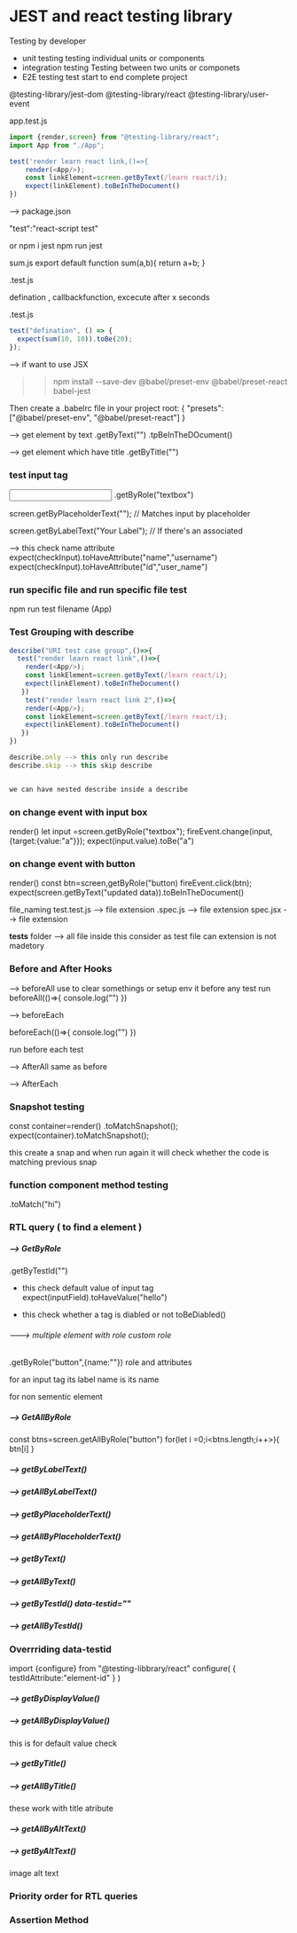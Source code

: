 # JEST and react testing library

Testing by developer

- unit testing testing individual units or components
- integration testing Testing between two units or componets
- E2E testing test start to end complete project

@testing-library/jest-dom
@testing-library/react
@testing-library/user-event

app.test.js

```js
import {render,screen} from "@testing-library/react";
import App from "./App";

test('render learn react link,()=>{
    render(<App/>);
    const linkElement=screen.getByText(/learn react/i);
    expect(linkElement).toBeInTheDocument()
})
```

--> package.json

"test":"react-script test"

or npm i jest
npm run jest

sum.js
export default function sum(a,b){
return a+b;
}

.test.js

defination , callbackfunction, excecute after x seconds

.test.js

```js
test("defination", () => {
  expect(sum(10, 10)).toBe(20);
});
```

--> if want to use JSX

> > npm install --save-dev @babel/preset-env @babel/preset-react babel-jest

Then create a .babelrc file in your project root:
{
"presets": ["@babel/preset-env", "@babel/preset-react"]
}

--> get element by text
.getByText("")
.tpBeInTheDOcument()


--> get element which have title 
.getByTitle("")

### test input tag
<input type="text" placeholder=""/>
.getByRole("textbox")
 
screen.getByPlaceholderText(""); // Matches input by placeholder

screen.getByLabelText("Your Label"); // If there's an associated <label>

--> this check name attribute
expect(checkInput).toHaveAttribute("name","username") 
expect(checkInput).toHaveAttribute("id","user_name")

### run specific file and run specific file test

npm run test filename (App)

### Test Grouping with describe
```js
describe("URI test case group",()=>{
  test("render learn react link",()=>{
    render(<App/>);
    const linkElement=screen.getByText(/learn react/i);
    expect(linkElement).toBeInTheDocument()
   })
    test("render learn react link 2",()=>{
    render(<App/>);
    const linkElement=screen.getByText(/learn react/i);
    expect(linkElement).toBeInTheDocument()
   })
})

describe.only --> this only run describe
describe.skip --> this skip describe


we can have nested describe inside a describe

```

### on change event with input box

render(<App>)
let input =screen.getByRole("textbox");
fireEvent.change(input,{target:{value:"a"}});
expect(input.value).toBe("a")

### on change event with button
render(<App/>)
const btn=screen,getByRole("button)
fireEvent.click(btn);
expect(screen.getByText("updated data)).toBeInTheDocument()

file_naming
test.test.js --> file extension
.spec.js --> file extension
spec.jsx --> file extension

__tests__  folder --> all file inside this consider as test file
can extension is not madetory

###  Before and After Hooks
--> beforeAll 
use to clear somethings or setup env 
it before any test run
beforeAll(()=>{
  console.log("")
})

--> beforeEach

beforeEach(()=>{
  console.log("")
})

run before each test


--> AfterAll 
same as before

--> AfterEach

### Snapshot testing
const container=render(<App/>)
.toMatchSnapshot();
expect(container).toMatchSnapshot();

this create a  snap and when run again it will check whether the code is matching  previous snap

### function component method testing

.toMatch("hi")

###  RTL query ( to find a element )
##### -->  GetByRole

.getByTestId("")

* this check default value of input tag
expect(inputField).toHaveValue("hello")

* this check whether a tag is diabled or not
toBeDiabled()

###### ---> multiple element with role custom role
.getByRole("button",{name:""})
role and attributes 

for an input tag its label name is its name

for non sementic element
<div role="custom-role"></div>


##### -->  GetAllByRole
const btns=screen.getAllByRole("button")
for(let i =0;i<btns.length;i++>){
 btn[i]
}


##### -->  getByLabelText()
##### -->  getAllByLabelText()
##### -->  getByPlaceholderText()
##### -->  getAllByPlaceholderText()
##### -->  getByText()
##### -->  getAllByText()
##### -->  getByTestId()  data-testid=""
##### -->  getAllByTestId()

### Overrriding data-testid
import {configure} from "@testing-libbrary/react"
configure(
  {
    testIdAttribute:"element-id"
  }
)

##### -->  getByDisplayValue()

##### -->  getAllByDisplayValue()
this is for default value check

##### -->  getByTitle()

##### -->  getAllByTitle()


these work with title atribute

##### -->  getAllByAltText()
##### -->  getByAltText()

image alt text

### Priority order for RTL queries

### Assertion Method